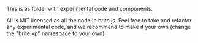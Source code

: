 This is as folder with experimental code and components. 

All is MIT licensed as all the code in brite.js. Feel free to take and refactor any experimental code, and we
recommend to make it your own (change the "brite.xp" namespace to your own)
 